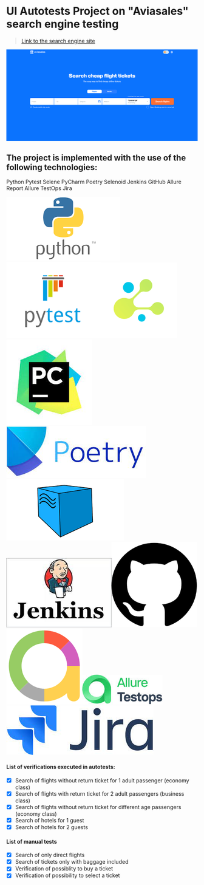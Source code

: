 # UI Autotests Project on "Aviasales" search engine testing
> <a target="_blank" href="https://www.aviasales.com/">Link to the search engine site</a>

![This is an image](media/Aviasales_homepage.png)

## The project is implemented with the use of the following technologies:
Python Pytest Selene PyCharm Poetry Selenoid Jenkins GitHub Allure Report Allure TestOps Jira

![This is an image](media/python.png)![This is an image](media/pytest.png)![This is an image](media/selene.png)![This is an image](media/pycharm.jpeg)![This is an image](media/Poetry.jpeg)![This is an image](media/selenoid.png)![This is an image](media/jenkins_logo.jpeg)![This is an image](media/github.png)![This is an image](media/allure_report.png)![This is an image](media/allure_testops.jpeg)![This is an image](media/jira_logo.jpeg)

#### List of verifications executed in autotests:
- [x] Search of flights without return ticket for 1 adult passenger (economy class)
- [x] Search of flights with return ticket for 2 adult passengers (business class)
- [x] Search of flights without return ticket for different age passengers (economy class)
- [x] Search of hotels for 1 guest
- [x] Search of hotels for 2 guests
#### List of manual tests
- [x] Search of only direct flights
- [x] Search of tickets only with baggage included
- [x] Verification of possiblity to buy a ticket
- [x] Verification of possibility to select a ticket
